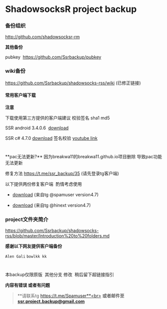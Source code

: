 <h1>ShadowsocksR project backup</h1>

### 备份组织

 http://github.com/shadowsocksr-rm

**其他备份**

pubkey  https://github.com/Ssrbackup/pubkey

### wiki备份

https://github.com/Ssrbackup/shadowsocks-rss/wiki  (已修正链接)

#### 常用客户端下载

**注意**

下载使用第三方提供的客户端建议 校验签名 sha1 md5

SSR android 3.4.0.6  [download](https://github.com/Ssrbackup/shadowsocks-rss/blob/master/latestver/ssr_3.4.0.6.apk?raw=true)

SSR c# 4.7.0  [download](https://github.com/esdeathlove/panel-download/raw/master/ssr-win.7z) 签名校验 [youtube link](https://youtu.be/LLuUTQgEIJ4)
<h1></h1>
**pac无法更新?** 因为breakwa11的breakwa11.github.io项目删除 导致pac功能无法更新

修复方法 https://t.me/ssr_backup/35 (请先登录tg客户端)

以下提供两份修复客户端  酌情考虑使用

- [download](https://raw.githubusercontent.com/Ssrbackup/shadowsocks-rss/master/Revision/ShadowsocksR.zip) (来自tg @spamuser version4.7)

- [download](https://raw.githubusercontent.com/Ssrbackup/shadowsocks-rss/master/Revision/shadowsocksR.zip) (来自tg @hinext version4.7)
  
### project文件夹简介

https://github.com/Ssrbackup/shadowsocks-rss/blob/master/Introduction%20to%20folders.md

**感谢以下网友提供客户端备份**

```Alen Gali``` ```bowlkk kk```	
<h1></h1>

本backup仅限原版  其他分支 修改  稍后留下超链接指引

**内容有错误 或者有问题**
>**请联系tg https://t.me/Spamuser**<br>
**或者邮件至 ssr.project.backup@gmail.com**
